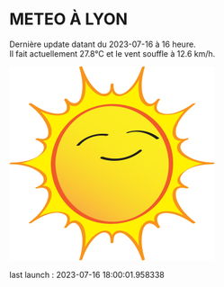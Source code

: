 # METEO À LYON

Dernière update datant du 2023-07-16 à 16 heure.  
Il fait actuellement 27.8°C et le vent souffle à 12.6 km/h.      

![](./.github/sun.png)

last launch : 2023-07-16 18:00:01.958338
